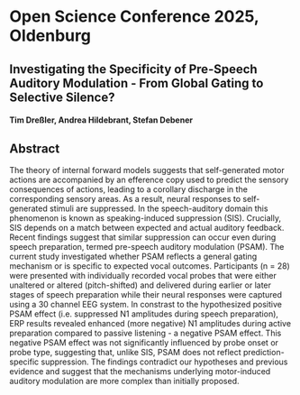# Open Science Conference 2025, Oldenburg

## Investigating the Specificity of Pre-Speech Auditory Modulation - From Global Gating to Selective Silence?
#### Tim Dreßler, Andrea Hildebrant, Stefan Debener

## Abstract

The theory of internal forward models suggests that self-generated motor actions are accompanied by an efference copy used to predict the sensory consequences of actions, leading to a corollary discharge in the corresponding sensory areas. As a result, neural responses to self-generated stimuli are suppressed. In the speech-auditory domain this phenomenon is known as speaking-induced suppression (SIS). Crucially, SIS depends on a match between expected and actual auditory feedback. Recent findings suggest that similar suppression can occur even during speech preparation, termed pre-speech auditory modulation (PSAM). The current study investigated whether PSAM reflects a general gating mechanism or is specific to expected vocal outcomes. Participants (n = 28) were presented with individually recorded vocal probes that were either unaltered or altered (pitch-shifted) and delivered during earlier or later stages of speech preparation while their neural responses were captured using a 30 channel EEG system. In constrast to the hypothesized positive PSAM effect (i.e. suppressed N1 amplitudes during speech preparation), ERP results revealed enhanced (more negative) N1 amplitudes during active preparation compared to passive listening - a negative PSAM effect. This negative PSAM effect was not significantly influenced by probe onset or probe type, suggesting that, unlike SIS, PSAM does not reflect prediction-specific suppression. The findings contradict our hypotheses and previous evidence and suggest that the mechanisms underlying motor-induced auditory modulation are more complex than initially proposed.

